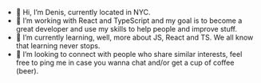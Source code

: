 - 👋 Hi, I’m Denis, currently located in NYC.
- 👀 I’m working with React and TypeScript and my goal is to become a great developer and use my skills to help people and improve stuff.
- 🌱 I’m currently learning, well, more about JS, React and TS. We all know that learning never stops.
- 💞️ I’m looking to connect with people who share similar interests, feel free to ping me in case you wanna chat and/or get a cup of coffee (beer).

<!---
denisjovic/denisjovic is a ✨ special ✨ repository because its `README.md` (this file) appears on your GitHub profile.
You can click the Preview link to take a look at your changes.
--->
